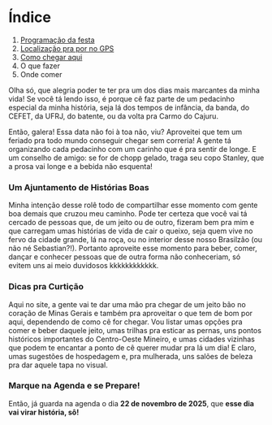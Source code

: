 # Índice
1. [Programação da festa](sessions/schedule.md)
2. [Localização pra por no GPS](sessions/location.md)
3. [Como chegar aqui](sessions/ways_to_come.md)
4. O que fazer
5. Onde comer

Olha só, que alegria poder te ter pra um dos dias mais marcantes da minha vida! Se você tá lendo isso, é porque cê faz parte de um pedacinho especial da minha história, seja lá dos tempos de infância, da banda, do CEFET, da UFRJ, do batente, ou da volta pra Carmo do Cajuru.

Então, galera! Essa data não foi à toa não, viu? Aproveitei que tem um feriado pra todo mundo conseguir chegar sem correria! A gente tá organizando cada pedacinho com um carinho que é pra sentir de longe. E um conselho de amigo: se for de chopp gelado, traga seu copo Stanley, que a prosa vai longe e a bebida não esquenta!

### Um Ajuntamento de Histórias Boas

Minha intenção desse rolê todo de compartilhar esse momento com gente boa demais que cruzou meu caminho. Pode ter certeza que você vai tá cercado de pessoas que, de um jeito ou de outro, fizeram bem pra mim e que carregam umas histórias de vida de cair o queixo, seja quem vive no fervo da cidade grande, lá na roça, ou no interior desse nosso Brasilzão (ou não né Sebastian?!). Portanto aproveite esse momento para beber, comer, dançar e conhecer pessoas que de outra forma não conheceriam, só evitem uns ai meio duvidosos kkkkkkkkkkkk.

### Dicas pra Curtição

Aqui no site, a gente vai te dar uma mão pra chegar de um jeito bão no coração de Minas Gerais e também pra aproveitar o que tem de bom por aqui, dependendo de como cê for chegar. Vou listar umas opções pra comer e beber daquele jeito, umas trilhas pra esticar as pernas, uns pontos históricos importantes do Centro-Oeste Mineiro, e umas cidades vizinhas que podem te encantar a ponto de cê querer mudar pra lá um dia! E claro, umas sugestões de hospedagem e, pra mulherada, uns salões de beleza pra dar aquele tapa no visual.

### Marque na Agenda e se Prepare!
Então, já guarda na agenda o dia **22 de novembro de 2025**, que **esse dia vai virar história, sô!**